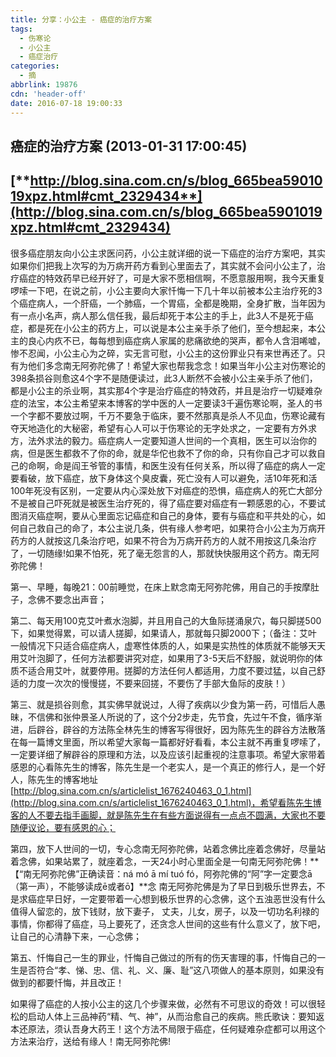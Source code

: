 ```yaml
---
title: 分享：小公主 - 癌症的治疗方案
tags:
  - 伤寒论
  - 小公主
  - 癌症治疗
categories:
  - 摘
abbrlink: 19876
cdn: 'header-off'
date: 2016-07-18 19:00:33
---
```


## 癌症的治疗方案 (2013-01-31 17:00:45)

## [**http://blog.sina.com.cn/s/blog_665bea5901019xpz.html#cmt_2329434**](http://blog.sina.com.cn/s/blog_665bea5901019xpz.html#cmt_2329434)

很多癌症朋友向小公主求医问药，小公主就详细的说一下癌症的治疗方案吧，其实如果你们把我上次写的为万病开药方看到心里面去了，其实就不会问小公主了，治疗癌症的特效药早已经开好了，可是大家不愿相信啊，不愿意服用啊，我今天重复啰嗦一下吧，在说之前，小公主要向大家忏悔一下几十年以前被本公主治疗死的3个癌症病人，一个肝癌，一个肺癌，一个胃癌，全都是晚期，全身扩散，当年因为有一点小名声，病人那么信任我，最后却死于本公主的手上，此3人不是死于癌症，都是死在小公主的药方上，可以说是本公主亲手杀了他们，至今想起来，本公主的良心内疚不已，每每想到癌症病人家属的悲痛欲绝的哭声，都令人含泪唏嘘，惨不忍闻，小公主心为之碎，实无言可慰，小公主的这份罪业只有来世再还了。只有为他们多念南无阿弥陀佛了！希望大家也帮我念念！如果当年小公主对伤寒论的398条损谷则愈这4个字不是随便读过，此3人断然不会被小公主亲手杀了他们，都是小公主的杀业啊，其实那4个字是治疗癌症的特效药，并且是治疗一切疑难杂症的法宝，本公主希望来本博客的学中医的人一定要读3千遍伤寒论啊，圣人的书一个字都不要放过啊，千万不要急于临床，要不然那真是杀人不见血，伤寒论藏有夺天地造化的大秘密，希望有心人可以于伤寒论的无字处求之，一定要有方外求方，法外求法的毅力。癌症病人一定要知道人世间的一个真相，医生可以治你的病，但是医生都救不了你的命，就是华佗也救不了你的命，只有你自己才可以救自己的命啊，命是阎王爷管的事情，和医生没有任何关系，所以得了癌症的病人一定要看破，放下癌症，放下身体这个臭皮囊，死亡没有人可以避免，活10年死和活100年死没有区别，一定要从内心深处放下对癌症的恐惧，癌症病人的死亡大部分不是被自己吓死就是被医生治疗死的，得了癌症要对癌症有一颗感恩的心，不要试图消灭癌症啊，要从心里面忘记癌症和自己的身体，要有与癌症和平共处的心，如何自己救自己的命了，本公主说几条，供有缘人参考吧，如果符合小公主为万病开药方的人就按这几条治疗吧，如果不符合为万病开药方的人就不用按这几条治疗了，一切随缘!如果不怕死，死了毫无怨言的人，那就快快服用这个药方。南无阿弥陀佛！

第一、早睡，每晚21：00前睡觉，在床上默念南无阿弥陀佛，用自己的手按摩肚子，念佛不要念出声音；

第二、每天用100克艾叶煮水泡脚，并且用自己的大鱼际搓涌泉穴，每只脚搓500下，如果觉得累，可以请人搓脚，如果请人，那就每只脚2000下；（备注：艾叶一般情况下只适合癌症病人，虚寒性体质的人，如果是实热性的体质就不能够天天用艾叶泡脚了，任何方法都要讲究对症，如果用了3-5天后不舒服，就说明你的体质不适合用艾叶，就要停用。搓脚的方法任何人都适用，力度不要过猛，以自己舒适的力度一次次的慢慢搓，不要来回搓，不要伤了手部大鱼际的皮肤！）

第三、就是损谷则愈，其实佛早就说过，人得了疾病以少食为第一药，可惜后人愚昧，不信佛和张仲景圣人所说的了，这个分2步走，先节食，先过午不食，循序渐进，后辟谷，辟谷的方法陈全林先生的博客写得很好，因为陈先生的辟谷方法散落在每一篇博文里面，所以希望大家每一篇都好好看看，本公主就不再重复啰嗦了，一定要详细了解辟谷的原理和方法，以及应该引起重视的注意事项。希望大家带着感恩的心看陈先生的博客，陈先生是一个老实人，是一个真正的修行人，是一个好人，陈先生的博客地址[http://blog.sina.com.cn/s/articlelist_1676240463_0_1.html](http://blog.sina.com.cn/s/articlelist_1676240463_0_1.html)，希望看陈先生博客的人不要去指手画脚，就是陈先生在有些方面说得有一点点不圆满，大家也不要随便议论，要有感恩的心；

第四，放下人世间的一切，专心念南无阿弥陀佛，站着念佛比座着念佛好，尽量站着念佛，如果站累了，就座着念，一天24小时心里面全是一句南无阿弥陀佛！**【“南无阿弥陀佛”正确读音：ná mó ā mí tuó fó，阿弥陀佛的“阿”字一定要念ā（第一声），不能够读成ē或者ō】**念 南无阿弥陀佛是为了早日到极乐世界去，不是求癌症早日好，一定要带着一心想到极乐世界的心念佛，这个五浊恶世没有什么值得人留恋的，放下钱财，放下妻子， 丈夫，儿女，房子，以及一切功名利禄的事情，你都得了癌症，马上要死了，还贪念人世间的这些有什么意义了，放下吧，让自己的心清静下来，一心念佛；

第五、忏悔自己一生的罪业，忏悔自己做过的所有的伤天害理的事，忏悔自己的一生是否符合“孝、悌、忠、信、礼、义、廉、耻”这八项做人的基本原则，如果没有做到的都要忏悔，并且改正！

如果得了癌症的人按小公主的这几个步骤来做，必然有不可思议的奇效！可以很轻松的启动人体上三品神药“精、气、神”，从而治愈自己的疾病。熊氏歌诀：要知返本还原法，须认吾身大药王！这个方法不局限于癌症，任何疑难杂症都可以用这个方法来治疗，送给有缘人！南无阿弥陀佛!